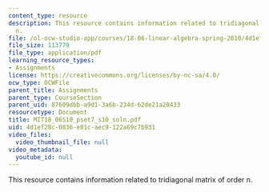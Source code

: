 ```yaml
---
content_type: resource
description: This resource contains information related to tridiagonal matrix of order
  n.
file: /ol-ocw-studio-app/courses/18-06-linear-algebra-spring-2010/4d1ef28c0836e81caec9122a69c7b931_MIT18_06S10_pset7_s10_soln.pdf
file_size: 113779
file_type: application/pdf
learning_resource_types:
- Assignments
license: https://creativecommons.org/licenses/by-nc-sa/4.0/
ocw_type: OCWFile
parent_title: Assignments
parent_type: CourseSection
parent_uid: 87609dbb-a9d1-3a6b-234d-62de21a20433
resourcetype: Document
title: MIT18_06S10_pset7_s10_soln.pdf
uid: 4d1ef28c-0836-e81c-aec9-122a69c7b931
video_files:
  video_thumbnail_file: null
video_metadata:
  youtube_id: null
---
```

This resource contains information related to tridiagonal matrix of order n.